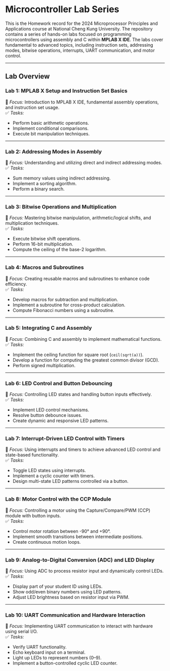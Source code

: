 # Microcontroller Lab Series  
This is the Homework record for the 2024 Microprocessor Principles and Applications course at National Cheng Kung University.
The repository contains a series of hands-on labs focused on programming microcontrollers using assembly and C within **MPLAB X IDE**. The labs cover fundamental to advanced topics, including instruction sets, addressing modes, bitwise operations, interrupts, UART communication, and motor control.  

---

## **Lab Overview**  

### **Lab 1: MPLAB X Setup and Instruction Set Basics**  
📌 *Focus:* Introduction to MPLAB X IDE, fundamental assembly operations, and instruction set usage.  
✅ *Tasks:*  
- Perform basic arithmetic operations.  
- Implement conditional comparisons.  
- Execute bit manipulation techniques.  

---

### **Lab 2: Addressing Modes in Assembly**  
📌 *Focus:* Understanding and utilizing direct and indirect addressing modes.  
✅ *Tasks:*  
- Sum memory values using indirect addressing.  
- Implement a sorting algorithm.  
- Perform a binary search.  

---

### **Lab 3: Bitwise Operations and Multiplication**  
📌 *Focus:* Mastering bitwise manipulation, arithmetic/logical shifts, and multiplication techniques.  
✅ *Tasks:*  
- Execute bitwise shift operations.  
- Perform 16-bit multiplication.  
- Compute the ceiling of the base-2 logarithm.  

---

### **Lab 4: Macros and Subroutines**  
📌 *Focus:* Creating reusable macros and subroutines to enhance code efficiency.  
✅ *Tasks:*  
- Develop macros for subtraction and multiplication.  
- Implement a subroutine for cross-product calculation.  
- Compute Fibonacci numbers using a subroutine.  

---

### **Lab 5: Integrating C and Assembly**  
📌 *Focus:* Combining C and assembly to implement mathematical functions.  
✅ *Tasks:*  
- Implement the ceiling function for square root (`ceil(sqrt(a))`).  
- Develop a function for computing the greatest common divisor (GCD).  
- Perform signed multiplication.  

---

### **Lab 6: LED Control and Button Debouncing**  
📌 *Focus:* Controlling LED states and handling button inputs effectively.  
✅ *Tasks:*  
- Implement LED control mechanisms.  
- Resolve button debounce issues.  
- Create dynamic and responsive LED patterns.  

---

### **Lab 7: Interrupt-Driven LED Control with Timers**  
📌 *Focus:* Using interrupts and timers to achieve advanced LED control and state-based functionality.  
✅ *Tasks:*  
- Toggle LED states using interrupts.  
- Implement a cyclic counter with timers.  
- Design multi-state LED patterns controlled via a button.  

---

### **Lab 8: Motor Control with the CCP Module**  
📌 *Focus:* Controlling a motor using the Capture/Compare/PWM (CCP) module with button inputs.  
✅ *Tasks:*  
- Control motor rotation between -90° and +90°.  
- Implement smooth transitions between intermediate positions.  
- Create continuous motion loops.  

---

### **Lab 9: Analog-to-Digital Conversion (ADC) and LED Display**  
📌 *Focus:* Using ADC to process resistor input and dynamically control LEDs.  
✅ *Tasks:*  
- Display part of your student ID using LEDs.  
- Show odd/even binary numbers using LED patterns.  
- Adjust LED brightness based on resistor input via PWM.  

---

### **Lab 10: UART Communication and Hardware Interaction**  
📌 *Focus:* Implementing UART communication to interact with hardware using serial I/O.  
✅ *Tasks:*  
- Verify UART functionality.  
- Echo keyboard input on a terminal.  
- Light up LEDs to represent numbers (0–9).  
- Implement a button-controlled cyclic LED counter.  
